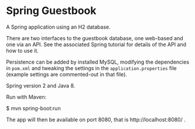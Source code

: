 # Spring Guestbook

A Spring application using an H2 database.

There are two interfaces to the guestbook database, one
web-based and one via an API. See the associated Spring 
tutorial for details of the API and how to use it.

Persistence can be added by installed MySQL, modifying
the dependencies in `pom.xml` and tweaking
the settings in the `application.properties` file (example
settings are commented-out in that file).

Spring version 2 and Java 8.

Run with Maven:

$ mvn spring-boot:run

The app will then be available on port 8080, that is
http://localhost:8080/ .
